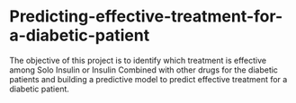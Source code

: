# Predicting-effective-treatment-for-a-diabetic-patient
The objective of this project is to identify which treatment is effective among Solo Insulin or Insulin Combined with other drugs for the diabetic patients and building a predictive model to predict effective treatment for a diabetic patient.
